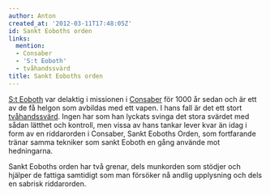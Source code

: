 ```yaml
---
author: Anton
created_at: '2012-03-11T17:48:05Z'
id: Sankt Eoboths orden
links:
  mention:
  - Consaber
  - 'S:t Eoboth'
  - tvåhandssvärd
title: Sankt Eoboths orden
---
```


[S:t Eoboth] var delaktig i missionen i [Consaber] för 1000 år sedan och är ett av de få helgon som
avbildas med ett vapen. I hans fall är det ett stort [tvåhandssvärd]. Ingen har som han lyckats
svinga det stora svärdet med sådan lätthet och kontroll, men vissa av hans tankar lever kvar än idag
i form av en riddarorden i Consaber, Sankt Eoboths Orden, som fortfarande tränar samma tekniker som
sankt Eoboth en gång använde mot hedningarna.

Sankt Eoboths orden har två grenar, dels munkorden som stödjer och hjälper de fattiga samtidigt som
man försöker nå andlig upplysning och dels en sabrisk riddarorden.

  [S:t Eoboth]: St_Eoboth
  [Consaber]: Consaber
  [tvåhandssvärd]: tvåhandssvärd
